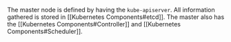 The master node is defined by having the `kube-apiserver`.
All information gathered is stored in [[Kubernetes Components#etcd]].
The master also has the [[Kubernetes Components#Controller]] and [[Kubernetes Components#Scheduler]].